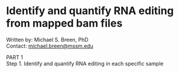 # Identify and quantify RNA editing from mapped bam files

Written by: Michael S. Breen, PhD <br />
Contact: michael.breen@mssm.edu <br />

PART 1 <br />
  Step 1. Identify and quantify RNA editing in each specific sample <br />
  
